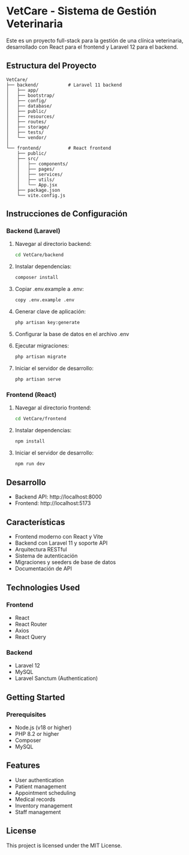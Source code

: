 # VetCare - Sistema de Gestión Veterinaria

Este es un proyecto full-stack para la gestión de una clínica veterinaria, desarrollado con React para el frontend y Laravel 12 para el backend.

## Estructura del Proyecto

```
VetCare/
├── backend/           # Laravel 11 backend
│   ├── app/
│   ├── bootstrap/
│   ├── config/
│   ├── database/
│   ├── public/
│   ├── resources/
│   ├── routes/
│   ├── storage/
│   ├── tests/
│   └── vendor/
│
└── frontend/          # React frontend
    ├── public/
    ├── src/
    │   ├── components/
    │   ├── pages/
    │   ├── services/
    │   ├── utils/
    │   └── App.jsx
    ├── package.json
    └── vite.config.js
```

## Instrucciones de Configuración

### Backend (Laravel)

1. Navegar al directorio backend:
   ```bash
   cd VetCare/backend
   ```

2. Instalar dependencias:
   ```bash
   composer install
   ```

3. Copiar .env.example a .env:
   ```bash
   copy .env.example .env
   ```

4. Generar clave de aplicación:
   ```bash
   php artisan key:generate
   ```

5. Configurar la base de datos en el archivo .env

6. Ejecutar migraciones:
   ```bash
   php artisan migrate
   ```

7. Iniciar el servidor de desarrollo:
   ```bash
   php artisan serve
   ```

### Frontend (React)

1. Navegar al directorio frontend:
   ```bash
   cd VetCare/frontend
   ```

2. Instalar dependencias:
   ```bash
   npm install
   ```

3. Iniciar el servidor de desarrollo:
   ```bash
   npm run dev
   ```

## Desarrollo

- Backend API: http://localhost:8000
- Frontend: http://localhost:5173

## Características

- Frontend moderno con React y Vite
- Backend con Laravel 11 y soporte API
- Arquitectura RESTful
- Sistema de autenticación
- Migraciones y seeders de base de datos
- Documentación de API

## Technologies Used

### Frontend
- React
- React Router
- Axios
- React Query

### Backend
- Laravel 12
- MySQL
- Laravel Sanctum (Authentication)

## Getting Started

### Prerequisites
- Node.js (v18 or higher)
- PHP 8.2 or higher
- Composer
- MySQL

## Features
- User authentication
- Patient management
- Appointment scheduling
- Medical records
- Inventory management
- Staff management

## License
This project is licensed under the MIT License.
